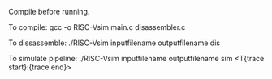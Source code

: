 Compile before running.

To compile:
gcc -o RISC-Vsim main.c disassembler.c

To dissassemble:
./RISC-Vsim inputfilename outputfilename dis

To simulate pipeline:
./RISC-Vsim inputfilename outputfilename sim <T{trace start}:{trace end}>
